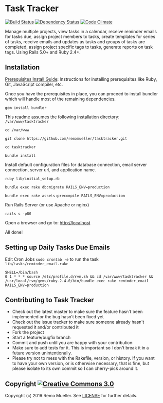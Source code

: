 # Task Tracker

[![Build Status](https://travis-ci.org/remomueller/tasktracker.svg?branch=master)](https://travis-ci.org/remomueller/tasktracker)
[![Dependency Status](https://gemnasium.com/remomueller/tasktracker.svg)](https://gemnasium.com/remomueller/tasktracker)
[![Code Climate](https://codeclimate.com/github/remomueller/tasktracker/badges/gpa.svg)](https://codeclimate.com/github/remomueller/tasktracker)

Manage multiple projects, view tasks in a calendar, receive reminder emails for tasks due, assign project members to
tasks, create templates for series of tasks, receive emails and updates as tasks and groups of tasks are completed,
assign project specific tags to tasks, generate reports on task tags. Using Rails 5.0+ and Ruby 2.4+.

## Installation

[Prerequisites Install Guide](https://github.com/remomueller/documentation): Instructions for installing prerequisites like Ruby, Git, JavaScript compiler, etc.

Once you have the prerequisites in place, you can proceed to install bundler which will handle most of the remaining dependencies.

```
gem install bundler
```

This readme assumes the following installation directory: `/var/www/tasktracker`

```
cd /var/www

git clone https://github.com/remomueller/tasktracker.git

cd tasktracker

bundle install
```

Install default configuration files for database connection, email server connection, server url, and application name.

```
ruby lib/initial_setup.rb

bundle exec rake db:migrate RAILS_ENV=production

bundle exec rake assets:precompile RAILS_ENV=production
```

Run Rails Server (or use Apache or nginx)

```
rails s -p80
```

Open a browser and go to: [http://localhost](http://localhost)

All done!

## Setting up Daily Tasks Due Emails

Edit Cron Jobs `sudo crontab -e` to run the task `lib/tasks/reminder_email.rake`

```
SHELL=/bin/bash
0 1 * * * source /etc/profile.d/rvm.sh && cd /var/www/tasktracker && /usr/local/rvm/gems/ruby-2.4.0/bin/bundle exec rake reminder_email RAILS_ENV=production
```

## Contributing to Task Tracker

- Check out the latest master to make sure the feature hasn't been implemented or the bug hasn't been fixed yet
- Check out the issue tracker to make sure someone already hasn't requested it and/or contributed it
- Fork the project
- Start a feature/bugfix branch
- Commit and push until you are happy with your contribution
- Make sure to add tests for it. This is important so I don't break it in a future version unintentionally.
- Please try not to mess with the Rakefile, version, or history. If you want to have your own version, or is otherwise necessary, that is fine, but please isolate to its own commit so I can cherry-pick around it.

## Copyright [![Creative Commons 3.0](http://i.creativecommons.org/l/by-nc-sa/3.0/80x15.png)](http://creativecommons.org/licenses/by-nc-sa/3.0)

Copyright (c) 2016 Remo Mueller. See [LICENSE](https://github.com/remomueller/tasktracker/blob/master/LICENSE) for further details.


